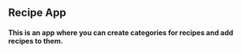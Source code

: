 ## Recipe App

#### This is an app where you can create categories for recipes and add recipes to them.